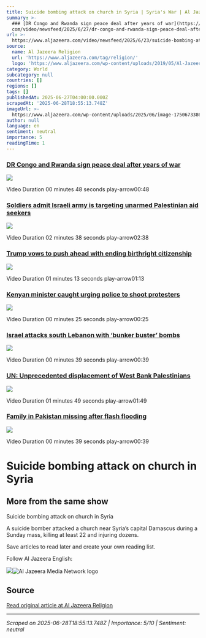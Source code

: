 ```yaml
---
title: Suicide bombing attack on church in Syria | Syria's War | Al Jazeera
summary: >-
  ### [DR Congo and Rwanda sign peace deal after years of war](https://www.
  com/video/newsfeed/2025/6/27/dr-congo-and-rwanda-sign-peace-deal-after-years-of-war)
url: >-
  https://www.aljazeera.com/video/newsfeed/2025/6/23/suicide-bombing-attack-on-church-in-syria
source:
  name: Al Jazeera Religion
  url: 'https://www.aljazeera.com/tag/religion/'
  logo: 'https://www.aljazeera.com/wp-content/uploads/2019/05/Al-Jazeera-Logo.png'
category: World
subcategory: null
countries: []
regions: []
tags: []
publishedAt: 2025-06-27T04:00:00.000Z
scrapedAt: '2025-06-28T18:55:13.748Z'
imageUrl: >-
  https://www.aljazeera.com/wp-content/uploads/2025/06/image-1750673386.jpg?resize=1920%2C1080&quality=80
author: null
language: en
sentiment: neutral
importance: 5
readingTime: 1
---
```

### [DR Congo and Rwanda sign peace deal after years of war](https://www.aljazeera.com/video/newsfeed/2025/6/27/dr-congo-and-rwanda-sign-peace-deal-after-years-of-war)

![](https://www.aljazeera.com/wp-content/uploads/2025/06/image-1751056534.jpg?resize=730%2C410&quality=80)

Video Duration 00 minutes 48 seconds play-arrow00:48

### [Soldiers admit Israeli army is targeting unarmed Palestinian aid seekers](https://www.aljazeera.com/video/newsfeed/2025/6/27/soldiers-admit-israeli-army-is-targeting-unarmed-palestinian-aid-seekers)

![](https://www.aljazeera.com/wp-content/uploads/2025/06/2025-05-29T092737Z_100995332_RC2HREAVZ0IE_RTRMADP_3_ISRAEL-PALESTINIANS-AID-FOUNDATION_cropped-1751055496.jpg?resize=730%2C410&quality=80)

Video Duration 02 minutes 38 seconds play-arrow02:38

### [Trump vows to push ahead with ending birthright citizenship](https://www.aljazeera.com/video/newsfeed/2025/6/27/trump-vows-to-push-ahead-with-ending-birthright-citizenship)

![](https://www.aljazeera.com/wp-content/uploads/2025/06/2025-06-27T161414Z_1024043589_RC24BFAATRNF_RTRMADP_3_USA-TRUMP_cropped-1751042261.jpg?resize=730%2C410&quality=80)

Video Duration 01 minutes 13 seconds play-arrow01:13

### [Kenyan minister caught urging police to shoot protesters](https://www.aljazeera.com/video/newsfeed/2025/6/27/kenyan-minister-caught-urging-police-to-shoot-protesters)

![](https://www.aljazeera.com/wp-content/uploads/2025/06/image-1751039018.jpg?resize=730%2C410&quality=80)

Video Duration 00 minutes 25 seconds play-arrow00:25

### [Israel attacks south Lebanon with ‘bunker buster’ bombs](https://www.aljazeera.com/video/newsfeed/2025/6/27/israel-attacks-south-lebanon-with-bunker-buster-bombs)

![](https://www.aljazeera.com/wp-content/uploads/2025/06/image-1751026014.jpg?resize=730%2C410&quality=80)

Video Duration 00 minutes 39 seconds play-arrow00:39

### [UN: Unprecedented displacement of West Bank Palestinians](https://www.aljazeera.com/video/newsfeed/2025/6/27/un-unprecedented-displacement-of-west-bank-palestinians)

![](https://www.aljazeera.com/wp-content/uploads/2025/06/image-1751025361.jpg?resize=730%2C410&quality=80)

Video Duration 01 minutes 49 seconds play-arrow01:49

### [Family in Pakistan missing after flash flooding](https://www.aljazeera.com/video/newsfeed/2025/6/27/family-in-pakistan-missing-after-flash-flooding)

![](https://www.aljazeera.com/wp-content/uploads/2025/06/image-1751024590.jpg?resize=730%2C410&quality=80)

Video Duration 00 minutes 39 seconds play-arrow00:39

# Suicide bombing attack on church in Syria

## More from the same show

Suicide bombing attack on church in Syria

A suicide bomber attacked a church near Syria’s capital Damascus during a Sunday mass, killing at least 22 and injuring dozens.

Save articles to read later and create your own reading list.

Follow Al Jazeera English:

![](https://www.aljazeera.com/wp-content/uploads/2025/06/image-1750673386.jpg?resize=1800%2C1080&quality=80)![Al Jazeera Media Network logo](https://www.aljazeera.com/static/media/aj-logo-white.24cf5afb.svg)


## Source

[Read original article at Al Jazeera Religion](https://www.aljazeera.com/video/newsfeed/2025/6/23/suicide-bombing-attack-on-church-in-syria)

---

*Scraped on 2025-06-28T18:55:13.748Z | Importance: 5/10 | Sentiment: neutral*